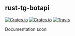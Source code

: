 ## rust-tg-botapi
[![Crates.io](https://img.shields.io/crates/v/tg_botapi.svg)](https://crates.io/crates/tg_botapi)
[![Crates.io](https://img.shields.io/crates/l/tg_botapi.svg)](https://crates.io/crates/tg_botapi)
[![Travis](https://img.shields.io/travis/JuanPotato/rust-tg-botapi.svg)](https://travis-ci.org/JuanPotato/rust-tg-botapi)


Documentation soon
